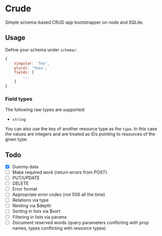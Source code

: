 # Crude

Simple schema-based CRUD app bootstrapper on node and SQLite.

## Usage

Define your schema under `schema/`.

```js
{
	singular: 'foo',
	plural: 'foos',
	fields: [
		...
	]
}
```

### Field types

The following raw types are supported:

- `string`

You can also use the key of another resource type as the `type`. In this case the values are integers and are treated as IDs pointing to resources of the given type.

## Todo

- [x] Dummy data
- [ ] Make required work (return errors from POST)
- [ ] PUT/UPDATE
- [ ] DELETE
- [ ] Error format
- [ ] Appropriate error codes (not 500 all the time)
- [ ] Relations via type
- [ ] Nesting via $depth
- [ ] Sorting in lists via $sort
- [ ] Filtering in lists via params
- [ ] Document reserved words (query parameters conflicting with prop names, types conflicting with resource types)

